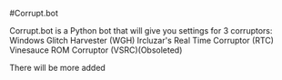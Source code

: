 #Corrupt.bot

Corrupt.bot is a Python bot that will give you settings for 3 corruptors:
  Windows Glitch Harvester (WGH)
  Ircluzar's Real Time Corruptor (RTC)
  Vinesauce ROM Corruptor (VSRC)(Obsoleted)
  
  
  
There will be more added
